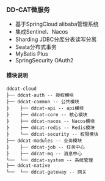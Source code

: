 ### DD-CAT微服务
* 基于SpringCloud alibaba管理系统
* 集成Sentinel、Nacos
* Sharding JDBC分库分表读写分离
* Seata分布式事务
* MyBatis Plus
* SpringSecurity OAuth2

#### 模块说明
```
ddcat-cloud
├── ddcat-auth -- 授权模块
├── ddcat-common -- 公共模块
├    ├── ddcat-api -- api模块
├    ├── ddcat-core -- 核心模块
├    ├── ddcat-nacos -- Nacos模块
├    ├── ddcat-redis -- Redis模块
├    └── ddcat-security -- 权限模块
├── ddcat-modules -- 业务模块
├    ├── ddcat-job -- 任务中心
├    ├── ddcat-mq -- 消息中心
└──  └── ddcat-system -- 系统管理
├── ddcat-native
└──  └── ddcat-gateway -- 网关
```